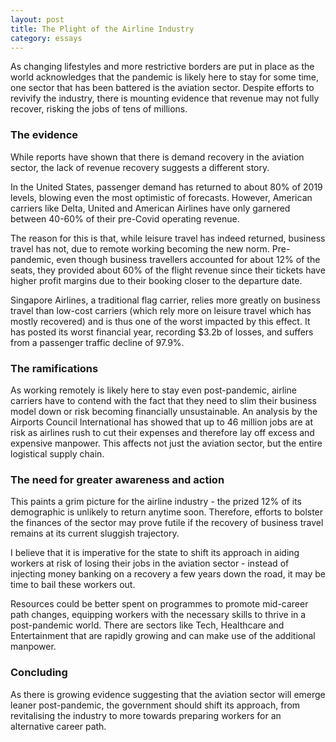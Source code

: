 ```yaml
---
layout: post
title: The Plight of the Airline Industry
category: essays
---
```




As changing lifestyles and more restrictive borders are put in place as the world acknowledges that the pandemic is likely here to stay for some time, one sector that has been battered is the aviation sector. Despite efforts to revivify the industry, there is mounting evidence that revenue may not fully recover, risking the jobs of tens of millions.

### The evidence

While reports have shown that there is demand recovery in the aviation sector, the lack of revenue recovery suggests a different story.

In the United States, passenger demand has returned to about 80% of 2019 levels, blowing even the most optimistic of forecasts. However, American carriers like Delta, United and American Airlines have only garnered between 40-60% of their pre-Covid operating revenue.  

The reason for this is that, while leisure travel has indeed returned, business travel has not, due to remote working becoming the new norm. Pre-pandemic, even though business travellers accounted for about 12% of the seats, they provided about 60% of the flight revenue since their tickets have higher profit margins due to their booking closer to the departure date.

Singapore Airlines, a traditional flag carrier, relies more greatly on business travel than low-cost carriers (which rely more on leisure travel which has mostly recovered) and is thus one of the worst impacted by this effect. It has posted its worst financial year, recording $3.2b of losses, and suffers from a passenger traffic decline of 97.9%.

### The ramifications

As working remotely is likely here to stay even post-pandemic, airline carriers have to contend with the fact that they need to slim their business model down or risk becoming financially unsustainable. An analysis by the Airports Council International has showed that up to 46 million jobs are at risk as airlines rush to cut their expenses and therefore lay off excess and expensive manpower. This affects not just the aviation sector, but the entire logistical supply chain.

### The need for greater awareness and action

This paints a grim picture for the airline industry - the prized 12% of its demographic is unlikely to return anytime soon. Therefore, efforts to bolster the finances of the sector may prove futile if the recovery of business travel remains at its current sluggish trajectory. 

 I believe that it is imperative for the state to shift its approach in aiding workers at risk of losing their jobs in the aviation sector - instead of injecting money banking on a recovery a few years down the road, it may be time to bail these workers out.

Resources could be better spent on programmes to promote mid-career path changes, equipping workers with the necessary skills to thrive in a post-pandemic world. There are sectors like Tech, Healthcare and Entertainment that are rapidly growing and can make use of the additional manpower.

### Concluding

As there is growing evidence suggesting that the aviation sector will emerge leaner post-pandemic, the government should shift its approach, from revitalising the industry to more towards preparing workers for an alternative career path.